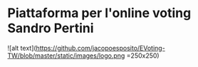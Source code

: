 # Piattaforma per l'online voting Sandro Pertini
![alt text](https://github.com/jacopoesposito/EVoting-TW/blob/master/static/images/logo.png =250x250)
